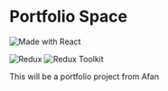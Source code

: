 # Portfolio Space

![Made with React](https://img.shields.io/badge/Made%20with-React-blue?logo=react)

![Redux](https://img.shields.io/badge/redux-%23593d88.svg?style=for-the-badge&logo=redux&logoColor=white)
![Redux Toolkit](https://img.shields.io/badge/Redux%20Toolkit-%23593d88.svg?style=for-the-badge&logo=redux&logoColor=white)

This will be a portfolio project from Afan
